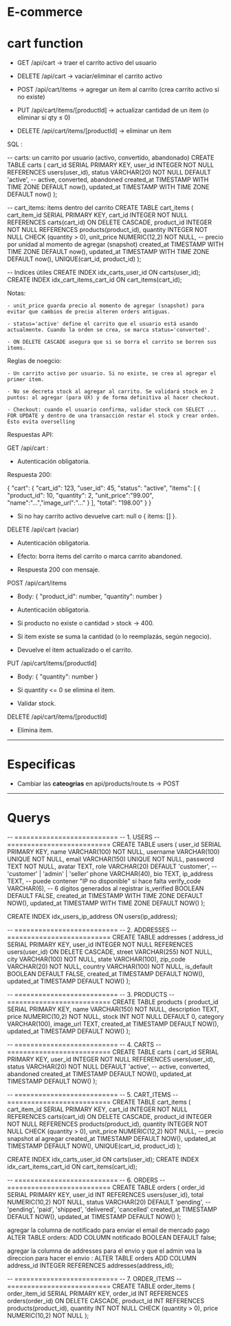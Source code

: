 # E-commerce

# cart function

- GET /api/cart → traer el carrito activo del usuario

- DELETE /api/cart → vaciar/eliminar el carrito activo

- POST /api/cart/items → agregar un ítem al carrito (crea carrito activo si no existe)

- PUT /api/cart/items/[productId] → actualizar cantidad de un ítem (o eliminar si qty ≤ 0)

- DELETE /api/cart/items/[productId] → eliminar un ítem

SQL : 

-- carts: un carrito por usuario (activo, convertido, abandonado)
CREATE TABLE carts (
  cart_id SERIAL PRIMARY KEY,
  user_id INTEGER NOT NULL REFERENCES users(user_id),
  status VARCHAR(20) NOT NULL DEFAULT 'active', -- active, converted, abandoned
  created_at TIMESTAMP WITH TIME ZONE DEFAULT now(),
  updated_at TIMESTAMP WITH TIME ZONE DEFAULT now()
);

-- cart_items: items dentro del carrito
CREATE TABLE cart_items (
  cart_item_id SERIAL PRIMARY KEY,
  cart_id INTEGER NOT NULL REFERENCES carts(cart_id) ON DELETE CASCADE,
  product_id INTEGER NOT NULL REFERENCES products(product_id),
  quantity INTEGER NOT NULL CHECK (quantity > 0),
  unit_price NUMERIC(12,2) NOT NULL, -- precio por unidad al momento de agregar (snapshot)
  created_at TIMESTAMP WITH TIME ZONE DEFAULT now(),
  updated_at TIMESTAMP WITH TIME ZONE DEFAULT now(),
  UNIQUE(cart_id, product_id)
);

-- Indices útiles
CREATE INDEX idx_carts_user_id ON carts(user_id);
CREATE INDEX idx_cart_items_cart_id ON cart_items(cart_id);

Notas:

    - unit_price guarda precio al momento de agregar (snapshot) para evitar que cambios de precio alteren orders antiguas.

    - status='active' define el carrito que el usuario está usando actualmente. Cuando la orden se crea, se marca status='converted'.

    - ON DELETE CASCADE asegura que si se borra el carrito se borren sus items.


Reglas de noegcio:

    - Un carrito activo por usuario. Si no existe, se crea al agregar el primer item.

    - No se decreta stock al agregar al carrito. Se validará stock en 2 puntos: al agregar (para UX) y de forma definitiva al hacer checkout.

    - Checkout: cuando el usuario confirma, validar stock con SELECT ... FOR UPDATE y dentro de una transacción restar el stock y crear orden. Esto evita overselling 

    



Respuestas API:

GET /api/cart :

- Autenticación obligatoria.

Respuesta 200:

{
  "cart": {
    "cart_id": 123,
    "user_id": 45,
    "status": "active",
    "items": [
      { "product_id": 10, "quantity": 2, "unit_price":"99.00", "name":"...","image_url":"..." }
    ],
    "total": "198.00"
  }
}

- Si no hay carrito activo devuelve cart: null o { items: [] }.

DELETE /api/cart (vaciar)

- Autenticación obligatoria.

- Efecto: borra items del carrito o marca carrito abandoned.

- Respuesta 200 con mensaje.

POST /api/cart/items

- Body: { "product_id": number, "quantity": number }

- Autenticación obligatoria.

- Si producto no existe o cantidad > stock -> 400.

- Si item existe se suma la cantidad (o lo reemplazás, según negocio).

- Devuelve el item actualizado o el carrito.

PUT /api/cart/items/[productId]

- Body: { "quantity": number }

- Si quantity <= 0 se elimina el item.

- Validar stock.

DELETE /api/cart/items/[productId]

- Elimina item.

---

# Especificas

- Cambiar las **cateogrias** en api/products/route.ts -> POST 

---

# Querys 

-- ==========================
-- 1. USERS
-- ==========================
CREATE TABLE users (
  user_id SERIAL PRIMARY KEY,
  name VARCHAR(100) NOT NULL,
  username VARCHAR(100) UNIQUE NOT NULL,
  email VARCHAR(150) UNIQUE NOT NULL,
  password TEXT NOT NULL,
  avatar TEXT,
  role VARCHAR(20) DEFAULT 'customer', -- 'customer' | 'admin' | 'seller'
  phone VARCHAR(40),
  bio TEXT,
  ip_address TEXT,                -- puede contener "IP no disponible" si hace falta
  verify_code VARCHAR(6),         -- 6 dígitos generados al registrar
  is_verified BOOLEAN DEFAULT FALSE,
  created_at TIMESTAMP WITH TIME ZONE DEFAULT NOW(),
  updated_at TIMESTAMP WITH TIME ZONE DEFAULT NOW()
);

CREATE INDEX idx_users_ip_address ON users(ip_address);


-- ==========================
-- 2. ADDRESSES
-- ==========================
CREATE TABLE addresses (
  address_id SERIAL PRIMARY KEY,
  user_id INTEGER NOT NULL REFERENCES users(user_id) ON DELETE CASCADE,
  street VARCHAR(255) NOT NULL,
  city VARCHAR(100) NOT NULL,
  state VARCHAR(100),
  zip_code VARCHAR(20) NOT NULL,
  country VARCHAR(100) NOT NULL,
  is_default BOOLEAN DEFAULT FALSE,
  created_at TIMESTAMP DEFAULT NOW(),
  updated_at TIMESTAMP DEFAULT NOW()
);

-- ==========================
-- 3. PRODUCTS
-- ==========================
CREATE TABLE products (
  product_id SERIAL PRIMARY KEY,
  name VARCHAR(150) NOT NULL,
  description TEXT,
  price NUMERIC(10,2) NOT NULL,
  stock INT NOT NULL DEFAULT 0,
  category VARCHAR(100),
  image_url TEXT,
  created_at TIMESTAMP DEFAULT NOW(),
  updated_at TIMESTAMP DEFAULT NOW()
);

-- ==========================
-- 4. CARTS
-- ==========================
CREATE TABLE carts (
  cart_id SERIAL PRIMARY KEY,
  user_id INTEGER NOT NULL REFERENCES users(user_id),
  status VARCHAR(20) NOT NULL DEFAULT 'active', -- active, converted, abandoned
  created_at TIMESTAMP DEFAULT NOW(),
  updated_at TIMESTAMP DEFAULT NOW()
);

-- ==========================
-- 5. CART_ITEMS
-- ==========================
CREATE TABLE cart_items (
  cart_item_id SERIAL PRIMARY KEY,
  cart_id INTEGER NOT NULL REFERENCES carts(cart_id) ON DELETE CASCADE,
  product_id INTEGER NOT NULL REFERENCES products(product_id),
  quantity INTEGER NOT NULL CHECK (quantity > 0),
  unit_price NUMERIC(12,2) NOT NULL, -- precio snapshot al agregar
  created_at TIMESTAMP DEFAULT NOW(),
  updated_at TIMESTAMP DEFAULT NOW(),
  UNIQUE(cart_id, product_id)
);

CREATE INDEX idx_carts_user_id ON carts(user_id);
CREATE INDEX idx_cart_items_cart_id ON cart_items(cart_id);

-- ==========================
-- 6. ORDERS
-- ==========================
CREATE TABLE orders (
  order_id SERIAL PRIMARY KEY,
  user_id INT REFERENCES users(user_id),
  total NUMERIC(10,2) NOT NULL,
  status VARCHAR(20) DEFAULT 'pending', -- 'pending', 'paid', 'shipped', 'delivered', 'cancelled'
  created_at TIMESTAMP DEFAULT NOW(),
  updated_at TIMESTAMP DEFAULT NOW()
);

agregar la columna de notificado para enviar el email de
mercado pago ALTER TABLE orders:  ADD COLUMN notificado BOOLEAN DEFAULT false;

agregar la columna de addresses para el envio y que el admin
vea la direccion para hacer el envio : ALTER TABLE orders
ADD COLUMN address_id INTEGER REFERENCES addresses(address_id);

-- ==========================
-- 7. ORDER_ITEMS
-- ==========================
CREATE TABLE order_items (
  order_item_id SERIAL PRIMARY KEY,
  order_id INT REFERENCES orders(order_id) ON DELETE CASCADE,
  product_id INT REFERENCES products(product_id),
  quantity INT NOT NULL CHECK (quantity > 0),
  price NUMERIC(10,2) NOT NULL
);
